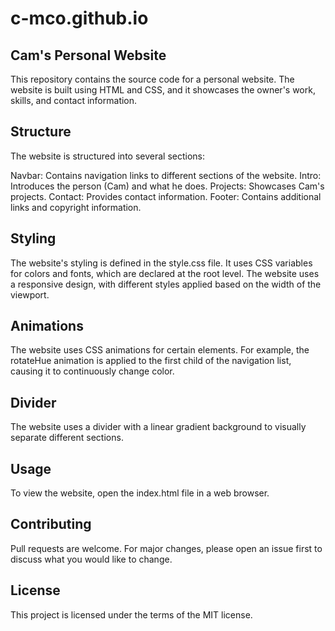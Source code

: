 # c-mco.github.io

## Cam's Personal Website

This repository contains the source code for a personal website. The website is built using HTML and CSS, and it showcases the owner's work, skills, and contact information.

## Structure

The website is structured into several sections:

Navbar: Contains navigation links to different sections of the website.
Intro: Introduces the person (Cam) and what he does.
Projects: Showcases Cam's projects.
Contact: Provides contact information.
Footer: Contains additional links and copyright information.

## Styling

The website's styling is defined in the style.css file. It uses CSS variables for colors and fonts, which are declared at the root level. The website uses a responsive design, with different styles applied based on the width of the viewport.

## Animations

The website uses CSS animations for certain elements. For example, the rotateHue animation is applied to the first child of the navigation list, causing it to continuously change color.

## Divider

The website uses a divider with a linear gradient background to visually separate different sections.

## Usage

To view the website, open the index.html file in a web browser.

## Contributing

Pull requests are welcome. For major changes, please open an issue first to discuss what you would like to change.

## License

This project is licensed under the terms of the MIT license.
